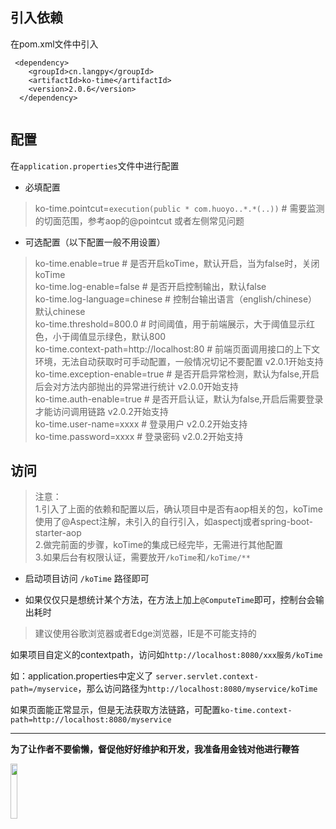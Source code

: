 
## 引入依赖

在pom.xml文件中引入


```
 <dependency>
    <groupId>cn.langpy</groupId>
    <artifactId>ko-time</artifactId>
    <version>2.0.6</version>
  </dependency>
  
```

## 配置

在`application.properties`文件中进行配置

* 必填配置

> 
> ko-time.pointcut=`execution(public * com.huoyo..*.*(..))` # 需要监测的切面范围，参考aop的@pointcut 或者左侧常见问题
>


* 可选配置（以下配置一般不用设置）

> 
> ko-time.enable=true  # 是否开启koTime，默认开启，当为false时，关闭koTime   
> ko-time.log-enable=false  # 是否开启控制输出，默认false  
> ko-time.log-language=chinese # 控制台输出语言（english/chinese）默认chinese  
> ko-time.threshold=800.0 # 时间阈值，用于前端展示，大于阈值显示红色，小于阈值显示绿色，默认800  
> ko-time.context-path=http://localhost:80 # 前端页面调用接口的上下文环境，无法自动获取时可手动配置，一般情况切记不要配置   v2.0.1开始支持  
> ko-time.exception-enable=true # 是否开启异常检测，默认为false,开启后会对方法内部抛出的异常进行统计 v2.0.0开始支持  
> ko-time.auth-enable=true # 是否开启认证，默认为false,开启后需要登录才能访问调用链路 v2.0.2开始支持  
> ko-time.user-name=xxxx # 登录用户 v2.0.2开始支持  
> ko-time.password=xxxx # 登录密码 v2.0.2开始支持  
>

## 访问

> 注意：    
> 1.引入了上面的依赖和配置以后，确认项目中是否有aop相关的包，koTime使用了@Aspect注解，未引入的自行引入，如aspectj或者spring-boot-starter-aop        
> 2.做完前面的步骤，koTime的集成已经完毕，无需进行其他配置   
> 3.如果后台有权限认证，需要放开`/koTime`和`/koTime/**`
                                   


* 启动项目访问 `/koTime` 路径即可

* 如果仅仅只是想统计某个方法，在方法上加上`@ComputeTime`即可，控制台会输出耗时


> 建议使用谷歌浏览器或者Edge浏览器，IE是不可能支持的

如果项目自定义的contextpath，访问如`http://localhost:8080/xxx服务/koTime`

如：application.properties中定义了 `server.servlet.context-path=/myservice`，那么访问路径为`http://localhost:8080/myservice/koTime`

如果页面能正常显示，但是无法获取方法链路，可配置`ko-time.context-path=http://localhost:8080/myservice`


---


**为了让作者不要偷懒，督促他好好维护和开发，我准备用金钱对他进行鞭笞**

<img src="v202/pay.jpg"  width="15%" height="15%">


